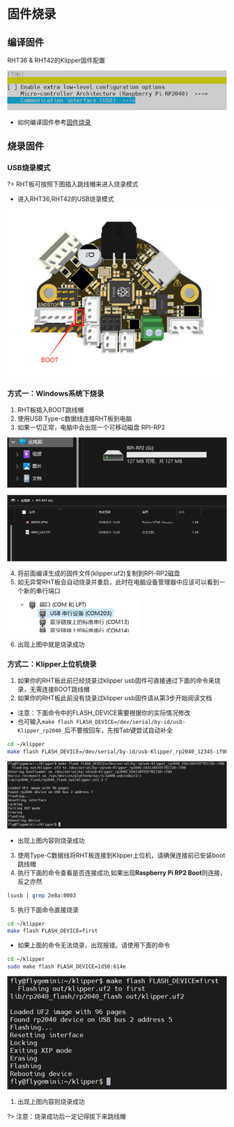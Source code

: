 # 固件烧录

## 编译固件

RHT36 & RHT42的Klipper固件配置

![config](../../images/boards/fly_rht36_42/config.png ":no-zooom")

* 如何编译固件参考[固件烧录](/introduction/firmware)

## 烧录固件

### USB烧录模式

?> RHT板可按照下图插入跳线帽来进入烧录模式

* 进入RHT36,RHT42的USB烧录模式

![usbflash](../../images/boards/fly_rht36_42/usbflash.png ":no-zooom")


### 方式一：Windows系统下烧录

1. RHT板插入BOOT跳线帽
2. 使用USB Type-c数据线连接RHT板到电脑
3. 如果一切正常，电脑中会出现一个可移动磁盘 RPI-RP2
   
![2](../../images/boards/fly_rht36_42/2.png ":no-zooom")

![3](../../images/boards/fly_rht36_42/3.png ":no-zooom")

4. 将前面编译生成的固件文件(klipper.uf2)复制到RPI-RP2磁盘
5. 如无异常RHT板会自动烧录并重启，此时在电脑设备管理器中应该可以看到一个新的串行端口

![4](../../images/boards/fly_rht36_42/4.png ":no-zooom")

6. 出现上图中就是烧录成功


### 方式二：Klipper上位机烧录

1. 如果你的RHT板此前已经烧录过klipper usb固件可直接通过下面的命令来烧录，无需连接BOOT跳线帽
2. 如果你的RHT板此前没有烧录过klipper usb固件请从第3步开始阅读文档

* 注意：下面命令中的FLASH_DEVICE需要根据你的实际情况修改
* 也可输入```make flash FLASH_DEVICE=/dev/serial/by-id/usb-Klipper_rp2040_```后不要按回车，先按Tab键尝试自动补全

```bash
cd ~/klipper
make flash FLASH_DEVICE=/dev/serial/by-id/usb-Klipper_rp2040_12345-if00
```

![6](../../images/boards/fly_rht36_42/6.png ":no-zooom")

* 出现上图内容则烧录成功

3. 使用Type-C数据线将RHT板连接到Klipper上位机，请确保连接前已安装boot跳线帽
4. 执行下面的命令查看是否连接成功,如果出现**Raspberry Pi RP2 Boot**则连接，反之亦然

```bash
lsusb | grep 2e8a:0003
```

5. 执行下面命令直接烧录

```bash
cd ~/klipper
make flash FLASH_DEVICE=first
```

* 如果上面的命令无法烧录，出现报错。请使用下面的命令

```bash
cd ~/klipper
sudo make flash FLASH_DEVICE=1d50:614e
```
 
![5](../../images/boards/fly_rht36_42/5.png ":no-zooom")

1. 出现上图内容则烧录成功

?> 注意：烧录成功后一定记得拔下来跳线帽